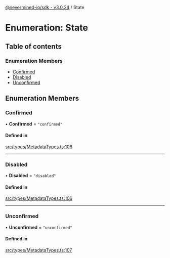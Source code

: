 [@nevermined-io/sdk - v3.0.24](../code-reference.md) / State

# Enumeration: State

## Table of contents

### Enumeration Members

- [Confirmed](State.md#confirmed)
- [Disabled](State.md#disabled)
- [Unconfirmed](State.md#unconfirmed)

## Enumeration Members

### Confirmed

• **Confirmed** = `"confirmed"`

#### Defined in

[src/types/MetadataTypes.ts:108](https://github.com/nevermined-io/sdk-js/blob/60ae62388d846371ef4803130637a6d86441718c/src/types/MetadataTypes.ts#L108)

---

### Disabled

• **Disabled** = `"disabled"`

#### Defined in

[src/types/MetadataTypes.ts:106](https://github.com/nevermined-io/sdk-js/blob/60ae62388d846371ef4803130637a6d86441718c/src/types/MetadataTypes.ts#L106)

---

### Unconfirmed

• **Unconfirmed** = `"unconfirmed"`

#### Defined in

[src/types/MetadataTypes.ts:107](https://github.com/nevermined-io/sdk-js/blob/60ae62388d846371ef4803130637a6d86441718c/src/types/MetadataTypes.ts#L107)
